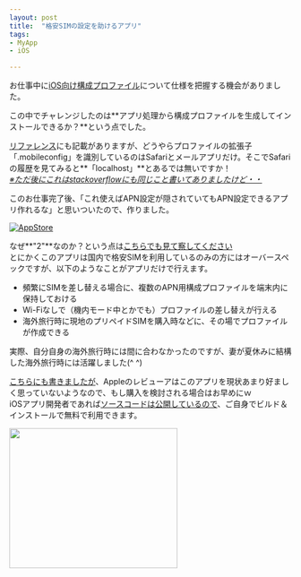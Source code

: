 ```yaml
---
layout: post
title:  "格安SIMの設定を助けるアプリ"
tags:
- MyApp
- iOS

---
```

お仕事中に[iOS向け構成プロファイル][ConfigProfileReference]について仕様を把握する機会がありました。  

この中でチャレンジしたのは**アプリ処理から構成プロファイルを生成してインストールできるか？**という点でした。

[リファレンス][ConfigProfileReference]にも記載がありますが、どうやらプロファイルの拡張子「.mobileconfig」を識別しているのはSafariとメールアプリだけ。そこでSafariの履歴を見てみると**「localhost」**とあるでは無いですか！  
*[※ただ後にこれはstackoverflowにも同じこと書いてありましたけど・・](http://stackoverflow.com/questions/2338035/installing-a-configuration-profile-on-iphone-programmatically)*

このお仕事完了後、「これ使えばAPN設定が隠されていてもAPN設定できるアプリ作れるな」と思いついたので、作りました。

[![AppStore](https://watarusuzuki.github.io/assets/images/banners/apnassistant2.png)](https://itunes.apple.com/jp/app/apnashisutanto2/id1160309695?mt=8)  

なぜ**"2"**なのか？という点は[こちらでも見て察してください](https://watarusuzuki.github.io/APNAssistant/)  
とにかくこのアプリは国内で格安SIMを利用しているのみの方にはオーバースペックですが、以下のようなことがアプリだけで行えます。
 - 頻繁にSIMを差し替える場合に、複数のAPN用構成プロファイルを端末内に保持しておける
 - Wi-Fiなしで（機内モード中とかでも）プロファイルの差し替えが行える
 - 海外旅行時に現地のプリペイドSIMを購入時などに、その場でプロファイルが作成できる

実際、自分自身の海外旅行時には間に合わなかったのですが、妻が夏休みに結構した海外旅行時には活躍しました(^ ^)

[こちらにも書きましたが](https://watarusuzuki.github.io/APNAssistant/)、Appleのレビューアはこのアプリを現状あまり好ましく思っていないようなので、もし購入を検討される場合はお早めにｗ  
iOSアプリ開発者であれば[ソースコードは公開しているので](https://github.com/WataruSuzuki/APNAssistant)、ご自身でビルド＆インストールで無料で利用できます。

<a href="https://px.a8.net/svt/ejp?a8mat=2TIH2O+BUVTIQ+3GOM+60WN5" target="_blank" rel="nofollow">
<img border="0" width="300" height="250" alt="" src="https://www22.a8.net/svt/bgt?aid=170503152717&wid=001&eno=01&mid=s00000016159001012000&mc=1"></a>
<img border="0" width="1" height="1" src="https://www11.a8.net/0.gif?a8mat=2TIH2O+BUVTIQ+3GOM+60WN5" alt="">




[ConfigProfileReference]: https://developer.apple.com/library/content/featuredarticles/iPhoneConfigurationProfileRef/Introduction/Introduction.html
